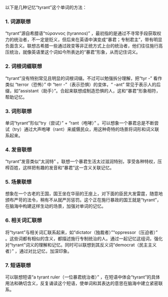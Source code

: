 以下是几种记忆“tyrant”这个单词的方法：

### 1. 词源联想
“tyrant”源自希腊语“τύραννος (tyrannos)” ，最初指的是通过不寻常手段获取权力的统治者，不一定是贬义，但后来在英语中演变成“暴君；专制君主”，带有明显负面含义。联想古希腊一些通过政变等非正统方式上台的统治者，他们往往施行高压统治，就像英语里这个词如今所表达的“暴君”形象，从而记住词义。

### 2. 词根词缀联想
“tyrant”没有特别常见且明显的词根词缀。不过可以勉强拆分理解，把“tyr -” 看作类似 “terror（恐怖）” 中 “terr -”（表示恐惧）的变体，“ -ant” 常见于表示人的后缀，如“assistant（助手）”。合起来联想成制造恐惧的人，这和“暴君”形象相符，帮助记忆。

### 3. 词形联想
单词“tyrant”形似“try（尝试）” + “rant（咆哮）” 。可以想象一个暴君总是不断尝试（try）通过大声咆哮（rant）来威慑民众，用这种奇特的场景将词形和词义联系起来。

### 4. 发音联想
“tyrant”发音类似“太润特” 。联想一个暴君生活太过滋润特别，享受各种特权，压榨百姓，这样把有趣的发音和“暴君”这一含义关联记忆。

### 5. 场景联想
想象在一个古老的王国，国王坐在华丽的王座上，对下面的臣民大发雷霆，随意地颁布严苛的法令，稍有不从就严厉惩罚。这个正在施行暴政的国王就是“tyrant”，在脑海中构建这样生动的场景，加强对单词的记忆。

### 6. 相关词汇联想
将“tyrant”与相关词汇联系起来，如“dictator（独裁者）”“oppressor（压迫者）” 。这些词都有相似的含义，都描述施行专制统治的人。通过一起记忆这组词，强化对“tyrant”词义的理解和记忆。同时可以联想到其反义词“democrat（民主主义者）” ，通过对比记忆，加深印象。

### 7. 短语联想
可以联想短语“a tyrant ruler（一位暴君统治者）” ，在短语中体会“tyrant”的具体用法和确切含义，反复诵读这个短语，使单词和其表达的意思在脑海中建立紧密联系。 